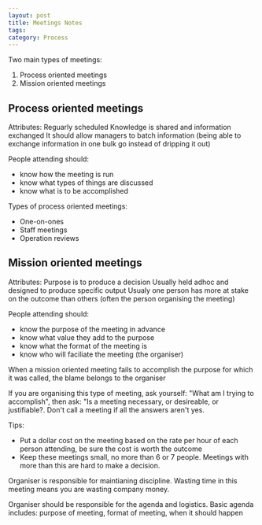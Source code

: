 ```yaml
---
layout: post
title: Meetings Notes
tags: 
category: Process
---
```


Two main types of meetings:
1) Process oriented meetings 
2) Mission oriented meetings

## Process oriented meetings

Attributes:
Reguarly scheduled
Knowledge is shared and information exchanged
It should allow managers to batch information (being able to exchange information in one bulk go instead of dripping it out)

People attending should:
* know how the meeting is run
* know what types of things are discussed
* know what is to be accomplished

Types of process oriented meetings:
* One-on-ones
* Staff meetings
* Operation reviews

## Mission oriented meetings

Attributes:
Purpose is to produce a decision
Usually held adhoc and designed to produce specific output
Usualy one person has more at stake on the outcome than others (often the person organising the meeting)

People attending should:
* know the purpose of the meeting in advance
* know what value they add to the purpose
* know what the format of the meeting is
* know who will faciliate the meeting (the organiser)

When a mission oriented meeting fails to accomplish the purpose for which it was called, the blame belongs to the organiser

If you are organising this type of meeting, ask yourself: "What am I trying to accomplish", then ask: "Is a meeting necessary, or desireable, or justifiable?. Don't call a meeting if all the answers aren't yes.

Tips:
* Put a dollar cost on the meeting based on the rate per hour of each person attending, be sure the cost is worth the outcome
* Keep these meetings small, no more than 6 or 7 people. Meetings with more than this are hard to make a decision.

Organiser is responsible for maintianing discipline. Wasting time in this meeting means you are wasting company money.

Organiser should be responsible for the agenda and logistics. Basic agenda includes: purpose of meeting, format of meeting, when it should happen
